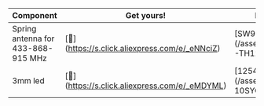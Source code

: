 | Component         | Get yours! | Datasheet                                          |
| -------- | ------ | ------------------------------------------------------------ |
| Spring antenna for 433-868-915 MHz | [💸] (https://s.click.aliexpress.com/e/_eNNciZ) | [SW915-TH12.pdf] (/assets/pdf/SW915-TH12.pdf) |
| 3mm led | [💸] (https://s.click.aliexpress.com/e/_eMDYML) | [1254-10SYGD.pdf] (/assets/pdf/1254-10SYGD.pdf) |

